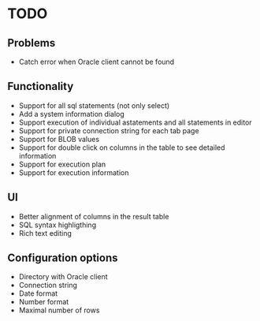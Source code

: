 # TODO

## Problems
- Catch error when Oracle client cannot be found

## Functionality

- Support for all sql statements (not only select)
- Add a system information dialog
- Support execution of individual astatements and all statements in editor
- Support for private connection string for each tab page
- Support for BLOB values
- Support for double click on columns in the table to see detailed information
- Support for execution plan
- Support for execution information

## UI

- Better alignment of columns in the result table
- SQL syntax highligthing
- Rich text editing

## Configuration options
- Directory with Oracle client
- Connection string
- Date format
- Number format
- Maximal number of rows
